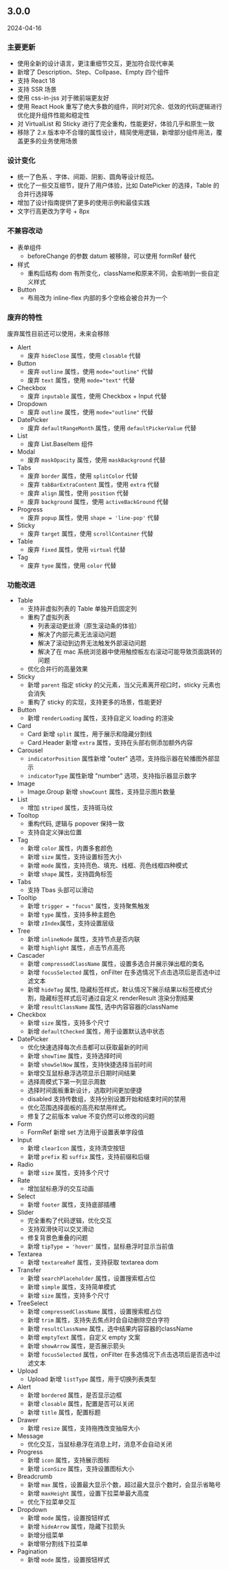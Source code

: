 ## 3.0.0
<span class="time">2024-04-16</span>

### 主要更新
- 使用全新的设计语言，更注重细节交互，更加符合现代审美
- 新增了 Description、Step、Collpase、Empty 四个组件
- 支持 React 18
- 支持 SSR 场景
- 使用 css-in-jss 对于微前端更友好
- 使用 React Hook 重写了绝大多数的组件，同时对冗余、低效的代码逻辑进行优化提升组件性能和稳定性
- 对 VirtualList 和 Sticky 进行了完全重构，性能更好，体验几乎和原生一致
- 移除了 2.x 版本中不合理的属性设计，精简使用逻辑，新增部分组件用法，覆盖更多的业务使用场景


### 设计变化
- 统一了色系 、字体、间距、阴影、圆角等设计规范。
- 优化了一些交互细节，提升了用户体验，比如 DatePicker 的选择，Table 的合并行选择等
- 增加了设计指南提供了更多的使用示例和最佳实践
- 文字行高更改为字号 + 8px

### 不兼容改动
- 表单组件
  - beforeChange 的参数 datum 被移除，可以使用 formRef 替代
- 样式
  - 重构后结构 dom 有所变化，className和原来不同，会影响到一些自定义样式
- Button
  - 布局改为 inline-flex 内部的多个空格会被合并为一个


### 废弃的特性
废弃属性目前还可以使用，未来会移除
- Alert
  - 废弃 `hideClose` 属性，使用 `closable` 代替
- Button
  - 废弃 `outline` 属性，使用 `mode="outline"` 代替
  - 废弃 `text` 属性，使用 `mode="text"` 代替
- Checkbox
  - 废弃 `inputable` 属性，使用 Checkbox + Input 代替
- Dropdown
  - 废弃 `outline` 属性，使用 `mode="outline"` 代替
- DatePicker
  - 废弃 `defaultRangeMonth` 属性，使用 `defaultPickerValue` 代替
- List
  - 废弃 List.BaseItem 组件
- Modal
  - 废弃 `maskOpacity` 属性，使用 `maskBackground` 代替
- Tabs
  - 废弃 `border` 属性，使用 `splitColor` 代替
  - 废弃 `tabBarExtraContent` 属性，使用 `extra` 代替
  - 废弃 `align` 属性，使用 `position` 代替
  - 废弃 `background` 属性，使用 `activeBackGround` 代替
- Progress
  - 废弃 `popup` 属性，使用 `shape = 'line-pop'` 代替
- Sticky
  - 废弃 `target` 属性，使用 `scrollContainer` 代替
- Table
  - 废弃 `fixed` 属性，使用 `virtual` 代替
- Tag
  - 废弃 `tyoe` 属性，使用 `color` 代替


### 功能改进

- Table
  - 支持非虚拟列表的 Table 单独开启固定列
  - 重构了虚拟列表 
    - 列表滚动更丝滑（原生滚动条的体验）
    - 解决了内部元素无法滚动问题
    - 解决了滚动到边界无法触发外部滚动问题
    - 解决了在 mac 系统浏览器中使用触控板左右滚动可能导致页面跳转的问题
  - 优化合并行的高量效果
- Sticky
  - 新增 `parent` 指定 sticky 的父元素，当父元素离开视口时，sticky 元素也会消失
  - 重构了 sticky 的实现，支持更多的场景，性能更好
- Button
  - 新增 `renderLoading` 属性，支持自定义 loading 的渲染
- Card
  - Card 新增 `split` 属性，用于展示和隐藏分割线
  - Card.Header 新增 `extra` 属性，支持在头部右侧添加额外内容
- Carousel
  - `indicatorPosition` 属性新增 "outer" 选项，支持指示器在轮播图外部显示
  - `indicatorType` 属性新增 "number" 选项，支持指示器显示数字
- Image
  - Image.Group 新增 `showCount` 属性，支持显示图片数量
- List
  - 增加 `striped` 属性，支持斑马纹
- Tooltop
  - 重构代码, 逻辑与 popover 保持一致
  - 支持自定义弹出位置
- Tag
  - 新增  `color` 属性，内置多套颜色
  - 新增 `size` 属性，支持设置标签大小
  - 新增 `mode` 属性，支持亮色、填充、线框、亮色线框四种模式
  - 新增 `shape` 属性，支持圆角标签
- Tabs
  - 支持 Tbas 头部可以滑动
- Tooltip
  - 新增 `trigger = "focus"` 属性，支持聚焦触发
  - 新增 `type` 属性，支持多种主题色
  - 新增 `zIndex`属性，支持设置层级
- Tree
  - 新增 `inlineNode` 属性，支持节点是否内联
  - 新增 `highlight` 属性，点击节点高亮
- Cascader
  - 新增 `compressedClassName` 属性，设置多选合并展示弹出框的类名
  - 新增 `focusSelected` 属性，onFilter 在多选情况下点击选项后是否选中过滤文本
  - 新增 `hideTag` 属性, 隐藏标签样式，默认情况下展示结果以标签模式分割，隐藏标签样式后可通过自定义 renderResult 渲染分割结果
  - 新增 `resultClassName` 属性, 选中内容容器的className
- Checkbox
  - 新增 `size` 属性，支持多个尺寸
  - 新增 `defaultChecked` 属性，用于设置默认选中状态
- DatePicker
  - 优化快速选择每次点击都可以获取最新的时间
  - 新增 `showTime` 属性，支持选择时间
  - 新增 `showSelNow` 属性，支持快捷选择当前时间
  - 新增交互鼠标悬浮选项显示日期时间结果
  - 选择周模式下第一列显示周数
  - 选择时间面板重新设计，选取时间更加便捷
  - disabled 支持传数组，支持分别设置开始和结束时间的禁用
  - 优化范围选择面板的高亮和禁用样式。
  - 修复了之前版本 value 不变仍然可以修改的问题
- Form
  - FormRef 新增 set 方法用于设置表单字段值
- Input
  - 新增 `clearIcon` 属性，支持清空按钮
  - 新增 `prefix` 和 `suffix` 属性，支持前缀和后缀
- Radio
  - 新增 `size` 属性，支持多个尺寸
- Rate
  - 增加鼠标悬浮的交互动画
- Select
  - 新增 `footer` 属性，支持底部插槽
- Slider
  - 完全重构了代码逻辑，优化交互
  - 支持双滑快可以交叉滑动
  - 修复背景色重叠的问题
  - 新增 `tipType = 'hover'` 属性，鼠标悬浮时显示当前值
- Textarea
  - 新增 `textareaRef` 属性，支持获取 textarea dom
- Transfer
  - 新增 `searchPlaceholder` 属性，设置搜索框占位
  - 新增 `simple` 属性，支持简单模式
  - 新增 `size` 属性，支持多个尺寸
- TreeSelect
  - 新增 `compressedClassName` 属性，设置搜索框占位
  - 新增 `trim` 属性，支持失去焦点时会自动删除空白字符
  - 新增 `resultClassName` 属性，选中结果内容容器的className
  - 新增 `emptyText` 属性，自定义 empty 文案
  - 新增 `showArrow` 属性，是否展示箭头
  - 新增 `focusSelected` 属性，onFilter 在多选情况下点击选项后是否选中过滤文本
- Upload
  - Upload 新增 `listType` 属性，用于切换列表类型
- Alert 
  - 新增 `bordered` 属性，是否显示边框
  - 新增 `closable` 属性，配置是否可以关闭
  - 新增 `title` 属性，配置标题
- Drawer
  - 新增 `resize` 属性，支持拖拽改变抽屉大小
- Message
  - 优化交互，当鼠标悬浮在消息上时，消息不会自动关闭
- Progress
  - 新增 `icon` 属性，支持展示图标
  - 新增 `iconSize` 属性，支持设置图标大小
- Breadcrumb
  - 新增 `max` 属性，设置最大显示个数，超过最大显示个数时，会显示省略号
  - 新增 `maxHeight` 属性，设置下拉菜单最大高度
  - 优化下拉菜单交互
- Dropdown
  - 新增 `mode` 属性，设置按钮样式
  - 新增 `hideArrow` 属性，隐藏下拉箭头
  - 新增分组菜单
  - 新增带分割线下拉菜单
- Pagination
  - 新增 `mode` 属性，设置按钮样式

 







